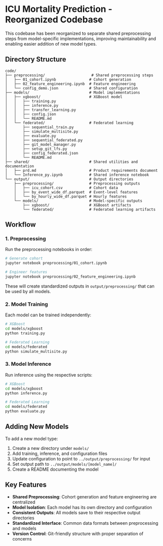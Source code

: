 # ICU Mortality Prediction - Reorganized Codebase

This codebase has been reorganized to separate shared preprocessing steps from model-specific implementations, improving maintainability and enabling easier addition of new model types.

## Directory Structure

```
code/
├── preprocessing/                     # Shared preprocessing steps
│   ├── 01_cohort.ipynb               # Cohort generation
│   ├── 02_feature_engineering.ipynb  # Feature engineering
│   └── config_demo.json              # Shared configuration
├── models/                           # Model implementations
│   ├── xgboost/                      # XGBoost model
│   │   ├── training.py
│   │   ├── inference.py
│   │   ├── transfer_learning.py
│   │   ├── config.json
│   │   └── README.md
│   └── federated/                    # Federated learning
│       ├── sequential_train.py
│       ├── simulate_multisite.py
│       ├── evaluate.py
│       ├── sequential_federated.py
│       ├── git_model_manager.py
│       ├── setup_git_lfs.py
│       ├── config_federated.json
│       └── README.md
├── shared/                           # Shared utilities and documentation
│   ├── prd.md                        # Product requirements document
│   └── Inference_py.ipynb            # Shared inference notebook
└── output/                           # Output directories
    ├── preprocessing/                # Preprocessing outputs
    │   ├── icu_cohort.csv            # Cohort data
    │   ├── by_event_wide_df.parquet  # Event-level features
    │   └── by_hourly_wide_df.parquet # Hourly features
    └── models/                       # Model-specific outputs
        ├── xgboost/                  # XGBoost artifacts
        └── federated/                # Federated learning artifacts
```

## Workflow

### 1. Preprocessing

Run the preprocessing notebooks in order:

```bash
# Generate cohort
jupyter notebook preprocessing/01_cohort.ipynb

# Engineer features
jupyter notebook preprocessing/02_feature_engineering.ipynb
```

These will create standardized outputs in `output/preprocessing/` that can be used by all models.

### 2. Model Training

Each model can be trained independently:

```bash
# XGBoost
cd models/xgboost
python training.py

# Federated Learning
cd models/federated
python simulate_multisite.py
```

### 3. Model Inference

Run inference using the respective scripts:

```bash
# XGBoost
cd models/xgboost
python inference.py

# Federated Learning
cd models/federated
python evaluate.py
```

## Adding New Models

To add a new model type:

1. Create a new directory under `models/`
2. Add training, inference, and configuration files
3. Update configuration to point to `../output/preprocessing/` for input
4. Set output path to `../output/models/[model_name]/`
5. Create a README documenting the model

## Key Features

- **Shared Preprocessing**: Cohort generation and feature engineering are centralized
- **Model Isolation**: Each model has its own directory and configuration
- **Consistent Outputs**: All models save to their respective output directories
- **Standardized Interface**: Common data formats between preprocessing and models
- **Version Control**: Git-friendly structure with proper separation of concerns